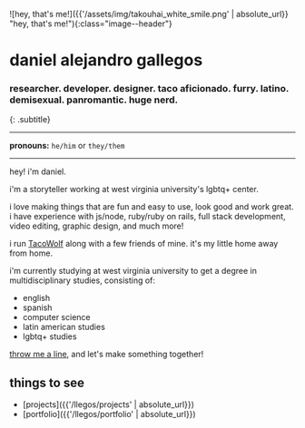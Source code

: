 ![hey, that's me!]({{'/assets/img/takouhai_white_smile.png' | absolute_url}} "hey, that's me!"){:class="image--header"}

# daniel alejandro gallegos
### researcher. developer. designer. taco aficionado. furry. latino. demisexual. panromantic. huge nerd.
{: .subtitle}

---

**pronouns:** `he/him` or `they/them`

---

hey! i'm daniel.

i'm a storyteller working at west virginia university's lgbtq+ center. 

i love making things that are fun and easy to use, look good and work great. i have experience with js/node, ruby/ruby on rails, full stack development, video editing, graphic design, and much more!

i run [TacoWolf](https://tacowolf.net) along with a few friends of mine. it's my little home away from home.

i'm currently studying at west virginia university to get a degree in multidisciplinary studies, consisting of:
* english
* spanish
* computer science
* latin american studies
* lgbtq+ studies

<a href='ma&#105;&#108;t&#111;&#58;dani&#101;&#37;&#54;C%4&#48;t&#97;&#99;%&#54;F%77%&#54;F&#108;%66&#46;net'>throw me a line</a>, and let's make something together!

## things to see
* [projects]({{'/llegos/projects' | absolute_url}})
* [portfolio]({{'/llegos/portfolio' | absolute_url}})

